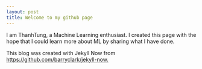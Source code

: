 ```yaml
---
layout: post
title: Welcome to my github page
---
```


I am ThanhTung, a Machine Learning enthusiast. I created this page with the hope that I could learn more about ML by sharing what I have done. 

This blog was created with Jekyll Now from <https://github.com/barryclark/jekyll-now.> 
